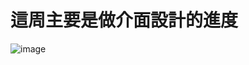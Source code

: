 #  這周主要是做介面設計的進度
![image](https://github.com/JIA-JA/111502-case/blob/main/github-images/%E4%BB%8B%E9%9D%A220211205.jpg)
